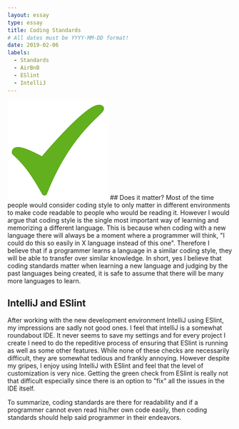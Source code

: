 ```yaml
---
layout: essay
type: essay
title: Coding Standards
# All dates must be YYYY-MM-DD format!
date: 2019-02-06
labels:
  - Standards
  - AirBnB
  - ESlint
  - IntelliJ
---
```

<img class="ui medium left floated image" src="../images/Check.png">
## Does it matter?
Most of the time people would consider coding style to only matter in different environments to make code readable to people who would be reading it.  However I would argue that coding style is the single most important way of learning and memorizing a different language.  This is because when coding with a new language there will always be a moment where a programmer will think, "I could do this so easily in X language instead of this one".  Therefore I believe that if a programmer learns a language in a similar coding style, they will be able to transfer over similar knowledge.  In short, yes I believe that coding standards matter when learning a new language and judging by the past languages being created, it is safe to assume that there will be many more languages to learn.

## IntelliJ and ESlint
After working with the new development environment IntelliJ using ESlint, my impressions are sadly not good ones.  I feel that intelliJ is a somewhat roundabout IDE.  It never seems to save my settings and for every project I create I need to do the repeditive process of ensuring that ESlint is running as well as some other features.  While none of these checks are necessarily difficult, they are somewhat tedious and frankly annoying.  However despite my gripes, I enjoy using IntelliJ with ESlint and feel that the level of customization is very nice.  Getting the green check from ESlint is really not that difficult especially since there is an option to "fix" all the issues in the IDE itself.

To summarize, coding standards are there for readability and if a programmer cannot even read his/her own code easily, then coding standards should help said programmer in their endeavors.
